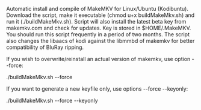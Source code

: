 Automatic install and compile of MakeMKV for Linux/Ubuntu (Kodibuntu). Download the script,
make it executable (chmod u+x buildMakeMkv.sh) and run it (./buildMakeMkv.sh). Script will 
also install the latest beta key from makemkv.com and check for updates. Key is stored in 
$HOME/.MakeMKV. You should run this script frequently in a period of two months. The script 
also changes the libaacs of kodi against the libmmbd of makemkv for better compatibility 
of BluRay ripping.

If you wish to overwrite/reinstall an actual version of makemkv, use option --force:

./buildMakeMkv.sh --force

If you want to generate a new keyfile only, use options --force --keyonly:

./buildMakeMkv.sh --force --keyonly
